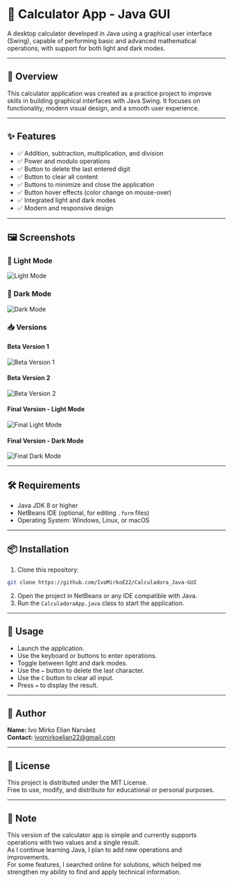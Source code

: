 # 📱 Calculator App - Java GUI

A desktop calculator developed in Java using a graphical user interface (Swing), capable of performing basic and advanced mathematical operations, with support for both light and dark modes.

---

## 🧾 Overview

This calculator application was created as a practice project to improve skills in building graphical interfaces with Java Swing. It focuses on functionality, modern visual design, and a smooth user experience.

---

## ✨ Features

- ✅ Addition, subtraction, multiplication, and division  
- ✅ Power and modulo operations  
- ✅ Button to delete the last entered digit  
- ✅ Button to clear all content  
- ✅ Buttons to minimize and close the application  
- ✅ Button hover effects (color change on mouse-over)  
- ✅ Integrated light and dark modes  
- ✅ Modern and responsive design  

---

## 🖼️ Screenshots

### 🔆 Light Mode  
![Light Mode](capturas/modoClaro.png)

### 🌙 Dark Mode  
![Dark Mode](capturas/modoOscuro.png)

### 📥 Versions

#### Beta Version 1  
![Beta Version 1](Multimedia/VersionBeta1.png)

#### Beta Version 2  
![Beta Version 2](Multimedia/VersionBeta2.png)

#### Final Version - Light Mode  
![Final Light Mode](Multimedia/VersionFinalModoClaro.png)

#### Final Version - Dark Mode  
![Final Dark Mode](Multimedia/VersionFinalModoOscuro.png)

---

## 🛠️ Requirements

- Java JDK 8 or higher  
- NetBeans IDE (optional, for editing `.form` files)  
- Operating System: Windows, Linux, or macOS  

---

## 📦 Installation

1. Clone this repository:

```bash
git clone https://github.com/IvoMirkoE22/Calculadora_Java-GUI
```

2. Open the project in NetBeans or any IDE compatible with Java.  
3. Run the `CalculadoraApp.java` class to start the application.

---

## 🚀 Usage

- Launch the application.  
- Use the keyboard or buttons to enter operations.  
- Toggle between light and dark modes.  
- Use the `←` button to delete the last character.  
- Use the `C` button to clear all input.  
- Press `=` to display the result.

---

## 🙌 Author

**Name:** Ivo Mirko Elian Narváez  
**Contact:** ivomirkoelian22@gmail.com

---

## 📃 License

This project is distributed under the MIT License.  
Free to use, modify, and distribute for educational or personal purposes.

---

## 📝 Note

This version of the calculator app is simple and currently supports operations with two values and a single result.  
As I continue learning Java, I plan to add new operations and improvements.  
For some features, I searched online for solutions, which helped me strengthen my ability to find and apply technical information.

